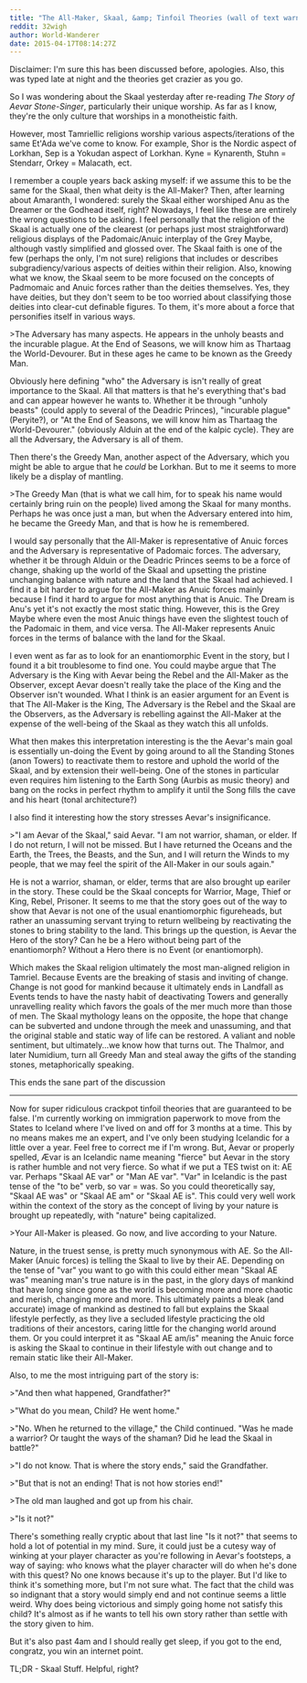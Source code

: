 ```yaml
---
title: "The All-Maker, Skaal, &amp; Tinfoil Theories (wall of text warning)"
reddit: 32wigh
author: World-Wanderer
date: 2015-04-17T08:14:27Z
---
```


Disclaimer: I'm sure this has been discussed before, apologies. Also, this was typed late at night and the theories get crazier as you go.


So I was wondering about the Skaal yesterday after re-reading *The Story of Aevar Stone-Singer*, particularly their unique worship. As far as I know, they're the only culture that worships in a monotheistic faith.


However, most Tamriellic religions worship various aspects/iterations of the same Et'Ada we've come to know. For example, Shor is the Nordic aspect of Lorkhan, Sep is a Yokudan aspect of Lorkhan. Kyne = Kynarenth, Stuhn = Stendarr, Orkey = Malacath, ect.


I remember a couple years back asking myself: if we assume this to be the same for the Skaal, then what deity is the All-Maker? Then, after learning about Amaranth, I wondered: surely the Skaal either worshiped Anu as the Dreamer or the Godhead itself, right? Nowadays, I feel like these are entirely the wrong questions to be asking. I feel personally that the religion of the Skaal is actually one of the clearest (or perhaps just most straightforward) religious displays of the Padomaic/Anuic interplay of the Grey Maybe, although vastly simplified and glossed over. The Skaal faith is one of the few (perhaps the only, I'm not sure) religions that includes or describes subgradiency/various aspects of deities within their religion. Also, knowing what we know, the Skaal seem to be more focused on the concepts of Padmomaic and Anuic forces rather than the deities themselves. Yes, they have deities, but they don't seem to be too worried about classifying those deities into clear-cut definable figures. To them, it's more about a force that personifies itself in various ways.


&gt;The Adversary has many aspects. He appears in the unholy beasts and the incurable plague. At the End of Seasons, we will know him as Thartaag the World-Devourer. But in these ages he came to be known as the Greedy Man.


Obviously here defining "who" the Adversary is isn't really of great importance to the Skaal. All that matters is that he's everything that's bad and can appear however he wants to. Whether it be through "unholy beasts" (could apply to several of the Deadric Princes), "incurable plague" (Peryite?), or "At the End of Seasons, we will know him as Thartaag the World-Devourer." (obviously Alduin at the end of the kalpic cycle). They are all the Adversary, the Adversary is all of them.  


Then there's the Greedy Man, another aspect of the Adversary, which you might be able to argue that he *could* be Lorkhan. But to me it seems to more likely be a display of mantling.


&gt;The Greedy Man (that is what we call him, for to speak his name would certainly bring ruin on the people) lived among the Skaal for many months. Perhaps he was once just a man, but when the Adversary entered into him, he became the Greedy Man, and that is how he is remembered.


I would say personally that the All-Maker is representative of Anuic forces and the Adversary is representative of Padomaic forces. The adversary, whether it be through Alduin or the Deadric Princes seems to be a force of change, shaking up the world of the Skaal and upsetting the pristine unchanging balance with nature and the land that the Skaal had achieved. I find it a bit harder to argue for the All-Maker as Anuic forces mainly because I find it hard to argue for most anything that is Anuic. The Dream is Anu's yet it's not exactly the most static thing. However, this is the Grey Maybe where even the most Anuic things have even the slightest touch of the Padomaic in them, and vice versa. The All-Maker represents Anuic forces in the terms of balance with the land for the Skaal.


I even went as far as to look for an enantiomorphic Event in the story, but I found it a bit troublesome to find one. You could maybe argue that The Adversary is the King with Aevar being the Rebel and the All-Maker as the Observer, except Aevar doesn't really take the place of the King and the Observer isn't wounded. What I think is an easier argument for an Event is that The All-Maker is the King, The Adversary is the Rebel and the Skaal are the Observers, as the Adversary is rebelling against the All-Maker at the expense of the well-being of the Skaal as they watch this all unfolds.


What then makes this interpretation interesting is the the Aevar's main goal is essentially un-doing the Event by going around to all the Standing Stones (anon Towers) to reactivate them to restore and uphold the world of the Skaal, and by extension their well-being. One of the stones in particular even requires him listening to the Earth Song (Aurbis as music theory) and bang on the rocks in perfect rhythm to amplify it until the Song fills the cave and his heart (tonal architecture?) 


I also find it interesting how the story stresses Aevar's insignificance. 


&gt;"I am Aevar of the Skaal," said Aevar. "I am not warrior, shaman, or elder. If I do not return, I will not be missed. But I have returned the Oceans and the Earth, the Trees, the Beasts, and the Sun, and I will return the Winds to my people, that we may feel the spirit of the All-Maker in our souls again."


He is not a warrior, shaman, or elder, terms that are also brought up eariler in the story. These could be the Skaal concepts for Warrior, Mage, Thief or King, Rebel, Prisoner. It seems to me that the story goes out of the way to show that Aevar is not one of the usual enantiomorphic figureheads, but rather an unassuming servant trying to return wellbeing by reactivating the stones to bring stability to the land. This brings up the question, is Aevar the Hero of the story? Can he be a Hero without being part of the enantiomorph? Without a Hero there is no Event (or enantiomorph). 


Which makes the Skaal religion ultimately the most man-aligned religion in Tamriel. Because Events are the breaking of stasis and inviting of change. Change is not good for mankind because it ultimately ends in Landfall as Events tends to have the nasty habit of deactivating Towers and generally unravelling reality which favors the goals of the mer much more than those of men. The Skaal mythology leans on the opposite, the hope that change can be subverted and undone through the meek and unassuming, and that the original stable and static way of life can be restored. A valiant and noble sentiment, but ultimately...we know how that turns out. The Thalmor, and later Numidium, turn all Greedy Man and steal away the gifts of the standing stones, metaphorically speaking.


This ends the sane part of the discussion


---


Now for super ridiculous crackpot tinfoil theories that are guaranteed to be false. I'm currently working on immigration paperwork to move from the States to Iceland where I've lived on and off for 3 months at a time. This by no means makes me an expert, and I've only been studying Icelandic for a little over a year. Feel free to correct me if I'm wrong. But, Aevar or properly spelled, Ævar is an Icelandic name meaning "fierce" but Aevar in the story is rather humble and not very fierce. So what if we put a TES twist on it: AE var. Perhaps "Skaal AE var" or "Man AE var". "Var" in Icelandic is the past tense of the "to be" verb, so var = was. So you could theoretically say, "Skaal AE was" or "Skaal AE am" or "Skaal AE is". This could very well work within the context of the story as the concept of living by your nature is brought up repeatedly, with "nature" being capitalized.


&gt;Your All-Maker is pleased. Go now, and live according to your Nature.


Nature, in the truest sense, is pretty much synonymous with AE. So the All-Maker (Anuic forces) is telling the Skaal to live by their AE. Depending on the tense of "var" you want to go with this could either mean "Skaal AE was" meaning man's true nature is in the past, in the glory days of mankind that have long since gone as the world is becoming more and more chaotic and merish, changing more and more. This ultimately paints a bleak (and accurate) image of mankind as destined to fall but explains the Skaal lifestyle perfectly, as they live a secluded lifestyle practicing the old traditions of their ancestors, caring little for the changing world around them. Or you could interpret it as "Skaal AE am/is" meaning the Anuic force is asking the Skaal to continue in their lifestyle with out change and to remain static like their All-Maker.

Also, to me the most intriguing part of the story is:

&gt;"And then what happened, Grandfather?"

&gt;"What do you mean, Child? He went home."

&gt;"No. When he returned to the village," the Child continued. "Was he made a warrior? Or taught the ways of the shaman? Did he lead the Skaal in battle?"

&gt;"I do not know. That is where the story ends," said the Grandfather.

&gt;"But that is not an ending! That is not how stories end!"

&gt;The old man laughed and got up from his chair.

&gt;"Is it not?"

There's something really cryptic about that last line "Is it not?" that seems to hold a lot of potential in my mind. Sure, it could just be a cutesy way of winking at your player character as you're following in Aevar's footsteps, a way of saying: who knows what the player character will do when he's done with this quest? No one knows because it's up to the player. But I'd like to think it's something more, but I'm not sure what. The fact that the child was so indignant that a story would simply end and not continue seems a little weird. Why does being victorious and simply going home not satisfy this child? It's almost as if he wants to tell his own story rather than settle with the story given to him.

But it's also past 4am and I should really get sleep, if you got to the end, congratz, you win an internet point.

TL;DR - Skaal Stuff. Helpful, right?

